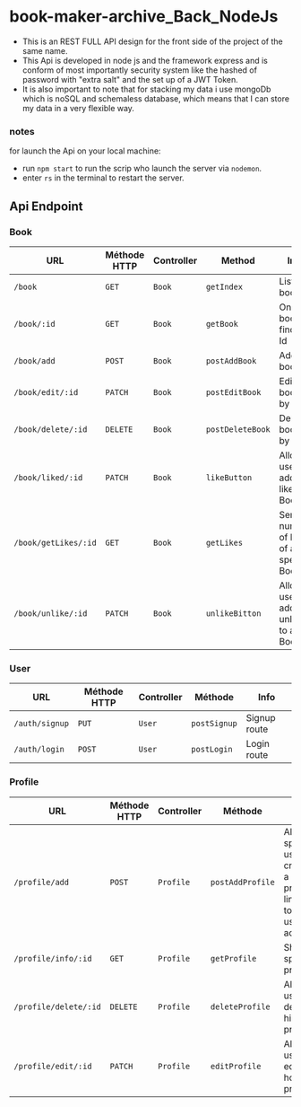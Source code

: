 # book-maker-archive_Back_NodeJs

  - This is an REST FULL API design for the front side of the project of the same name.
  - This Api is developed in node js and the framework express and is conform of most importantly security system like the hashed of password with "extra salt" and the set up of a JWT Token.
  - It is also important to note that for stacking my data i use mongoDb which is noSQL and schemaless database, which means that I can store my data in a very flexible way.

### notes

for launch the Api on your local machine:
  - run `npm start` to run the scrip who launch the server via `nodemon`.
  - enter `rs` in the terminal to restart the server.


## Api Endpoint

### Book
| URL | Méthode HTTP | Controller | Method | Info |
|--|--|--|--|--|
| `/book` | `GET` | `Book` | `getIndex` | List books |
| `/book/:id` | `GET` | `Book` | `getBook` | One book find by Id |
| `/book/add` | `POST` | `Book` | `postAddBook` | Add book |
| `/book/edit/:id` | `PATCH` | `Book` | `postEditBook` | Edit book by id |
| `/book/delete/:id` | `DELETE` | `Book` | `postDeleteBook` | Delete book by id |
| `/book/liked/:id` | `PATCH` | `Book` | `likeButton` | Allow a user to add a like to a Book |
| `/book/getLikes/:id` | `GET` | `Book` | `getLikes` | Send a number of likes of a specific Book |
| `/book/unlike/:id` | `PATCH` | `Book` | `unlikeBitton` | Allow a user to add a unlike to a Book |
### User
| URL | Méthode HTTP | Controller | Méthode | Info |
|--|--|--|--|--|
| `/auth/signup` | `PUT` | `User` | `postSignup` | Signup route |
| `/auth/login` | `POST` | `User` | `postLogin` | Login route |
### Profile
| URL | Méthode HTTP | Controller | Méthode | Info |
|--|--|--|--|--|
| `/profile/add` | `POST` | `Profile` | `postAddProfile` | Allow a specific user to create a profile linked to his user account |
| `/profile/info/:id` | `GET` | `Profile` | `getProfile` | Show a specific profile |
| `/profile/delete/:id` | `DELETE` | `Profile` | `deleteProfile` | Allow a user to delete his how profile |
| `/profile/edit/:id` | `PATCH` | `Profile` | `editProfile` | Allow a user to edit his how profile |
